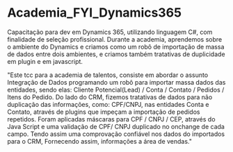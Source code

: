 # Academia_FYI_Dynamics365

Capacitação para dev em Dynamics 365, utilizando linguagem C#, com finalidade de seleção profissional. Durante a academia, aprendemos sobre o ambiente do Dynamics e criamos como um robô de importação de massa de dados entre dois ambientes, e criamos também tratativas de duplicidade em plugin e em javascript.

"Este tcc para a academia de talentos, consiste em abordar o assunto Integração de Dados programando um robô para importar massa dados das entidades, sendo elas:​
Cliente Potencial(Lead) / Conta / Contato / Pedidos / Itens do Pedido.​
Do lado do CRM, fizemos tratativas de dados para não duplicação das​
informações, como: CPF/CNPJ, nas entidades Conta e Contato, através de plugins que impeçam a importação de pedidos repetidos.​
Foram aplicadas máscaras para CPF / CNPJ / CEP, através do Java Script e uma validação de CPF/ CNPJ duplicado no onchange de cada campo.​
Tendo assim uma comprovação confiável nos dados do importados para o CRM,​
Fornecendo assim, informações a área de vendas."
